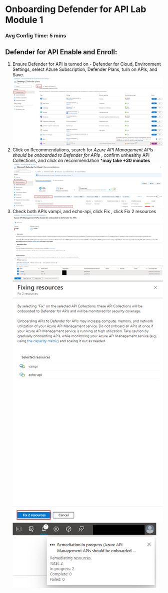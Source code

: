 # Onboarding Defender for API Lab Module 1

### Avg Config Time: 5 mins

## Defender for API Enable and Enroll:

1. Ensure Defender for API is turned on - Defender for Cloud, Environment Settings, select Azure Subscription, Defender Plans, turn on APIs, and Save.![defapiplan](https://github.com/swiftsolves-msft/Labs/raw/main/API%20Secure%20Lab/images/defapiplan.png)
2. Click on Recommendations, search for *Azure API Management APIs should be onboarded to Defender for APIs* , confirm unhealthy API Collections, and click on recommendation ***may take +30 minutes**![onboardapi1](https://github.com/swiftsolves-msft/Labs/raw/main/API%20Secure%20Lab/images/onboardapi1.png)
3. Check both APIs vampi, and echo-api, click Fix , click Fix 2 resources![onboardapi3](https://github.com/swiftsolves-msft/Labs/raw/main/API%20Secure%20Lab/images/onboardapi2.png)  ![onboardapi2](https://github.com/swiftsolves-msft/Labs/raw/main/API%20Secure%20Lab/images/onboardapi3.png) ![onboardapi4](https://github.com/swiftsolves-msft/Labs/raw/main/API%20Secure%20Lab/images/onboardapi4.png)
